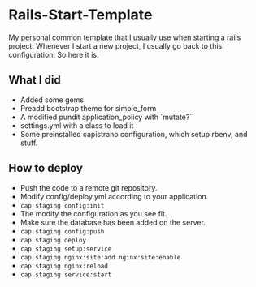 Rails-Start-Template
====================

My personal common template that I usually use when starting a rails project.
Whenever I start a new project, I usually go back to this configuration.
So here it is.

What I did
----------

- Added some gems
- Preadd bootstrap theme for simple_form
- A modified pundit application_policy with `mutate?``
- settings.yml with a class to load it
- Some preinstalled capistrano configuration, which setup rbenv, and stuff.

How to deploy
-------------

- Push the code to a remote git repository.
- Modify config/deploy.yml according to your application.
- `cap staging config:init`
- The modify the configuration as you see fit.
- Make sure the database has been added on the server.
- `cap staging config:push`
- `cap staging deploy`
- `cap staging setup:service`
- `cap staging nginx:site:add nginx:site:enable`
- `cap staging nginx:reload`
- `cap staging service:start`
